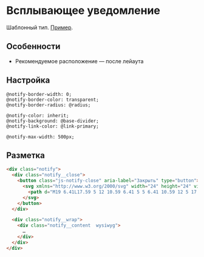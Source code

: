 # Всплывающее уведомление

Шаблонный тип. [Пример](http://sedona.stage.constlab.ru/blocks/notify/).

## Особенности

* Рекомендуемое расположение — после лейаута

## Настройка

```less
@notify-border-width: 0;
@notify-border-color: transparent;
@notify-border-radius: @radius;

@notify-color: inherit;
@notify-background: @base-divider;
@notify-link-color: @link-primary;

@notify-max-width: 500px;
```

## Разметка

```html
<div class="notify">
  <div class="notify__close">
    <button class="js-notify-close" aria-label="Закрыть" type="button">
      <svg xmlns="http://www.w3.org/2000/svg" width="24" height="24" viewBox="0 0 24 24">
        <path d="M19 6.41L17.59 5 12 10.59 6.41 5 5 6.41 10.59 12 5 17.59 6.41 19 12 13.41 17.59 19 19 17.59 13.41 12z"/>
      </svg>
    </button>
  </div>

  <div class="notify__wrap">
    <div class="notify__content  wysiwyg">
      …
    </div>
  </div>
</div>
```
